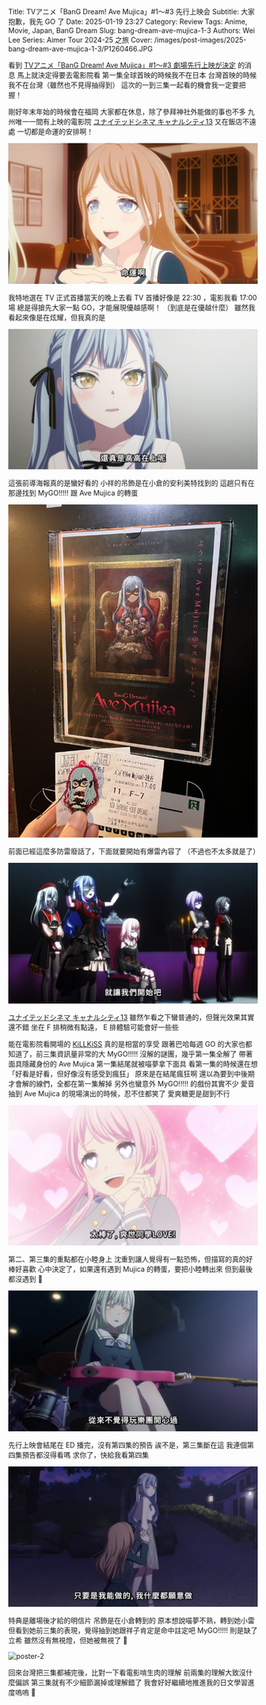 Title: TVアニメ「BanG Dream! Ave Mujica」#1～#3 先行上映会
Subtitle: 大家抱歉，我先 GO 了
Date: 2025-01-19 23:27
Category: Review
Tags: Anime, Movie, Japan, BanG Dream
Slug: bang-dream-ave-mujica-1-3
Authors: Wei Lee
Series: Aimer Tour 2024-25 之旅
Cover: /images/post-images/2025-bang-dream-ave-mujica-1-3/P1260466.JPG

看到 [TVアニメ「BanG Dream! Ave Mujica」#1～#3 劇場先行上映が決定] 的消息
馬上就決定得要去電影院看
第一集全球首映的時候我不在日本
台灣首映的時候我不在台灣（雖然也不見得抽得到）
這次的一到三集一起看的機會我一定要把握！

<!--more-->

剛好年末年始的時候會在福岡
大家都在休息，除了參拜神社外能做的事也不多
九州唯一一間有上映的電影院 [ユナイテッドシネマ キャナルシティ13] 又在飯店不遠處
一切都是命運的安排啊！

![fate](/images/post-images/2025-bang-dream-ave-mujica-1-3/fate.jpg)

我特地選在 TV 正式首播當天的晚上去看
TV 首播好像是 22:30 ，電影我看 17:00 場
總是得搶先大家一點 GO，才能展現優越感啊！
（到底是在優越什麼）
雖然我看起來像是在炫耀，但我真的是

![high](/images/post-images/2025-bang-dream-ave-mujica-1-3/high.jpg)

這張前導海報真的是蠻好看的
小祥的吊飾是在小倉的安利美特找到的
這趟只有在那邊找到 MyGO!!!!! 跟 Ave Mujica 的轉蛋

![poster-1](/images/post-images/2025-bang-dream-ave-mujica-1-3/poster-1.jpeg)

前面已經這麼多防雷廢話了，下面就要開始有爆雷內容了
（不過也不太多就是了）

![start](/images/post-images/2025-bang-dream-ave-mujica-1-3/start.jpg)

[ユナイテッドシネマ キャナルシティ13] 雖然乍看之下蠻普通的，但聲光效果其實還不錯
坐在 F 排稍微有點遠， E 排體驗可能會好一些些

能在電影院看開場的 [KiLLKiSS] 真的是相當的享受
跟著巴哈每週 GO 的大家也都知道了，前三集資訊量非常的大
MyGO!!!!! 沒解的謎團，幾乎第一集全解了
帶著面具隱藏身份的 Ave Mujica 第一集結尾就被喵夢拿下面具
看第一集的時候還在想「好看是好看，但好像沒有感受到瘋狂」
原來是在結尾瘋狂啊
還以為要到中後期才會解的線們，全都在第一集解掉
另外也蠻意外 MyGO!!!!! 的戲份其實不少
愛音抽到 Ave Mujica 的現場演出的時候，忍不住都笑了
愛爽糖更是甜到不行

![love](/images/post-images/2025-bang-dream-ave-mujica-1-3/love.jpg)

第二、第三集的重點都在小睦身上
沈重到讓人覺得有一點恐怖，但描寫的真的好棒好喜歡
心中決定了，如果還有遇到 Mujica 的轉蛋，要把小睦轉出來
但到最後都沒遇到 🥲

![upset](/images/post-images/2025-bang-dream-ave-mujica-1-3/upset.jpg)

先行上映會結尾在 ED 播完，沒有第四集的預告
誒不是，第三集斷在這
我連個第四集預告都沒得看嗎
求你了，快給我看第四集

![please](/images/post-images/2025-bang-dream-ave-mujica-1-3/please.jpg)

特典是離場後才給的明信片
吊飾是在小倉轉到的
原本想說喵夢不熟，轉到她小雷
但看到她前三集的表現，覺得抽到她跟祥子肯定是命中註定吧
MyGO!!!!! 則是缺了立希
雖然沒有無視燈，但她被無視了 🥲

![poster-2](/images/post-images/2025-bang-dream-ave-mujica-1-3/poster-2.JPG)

回來台灣把三集都補完後，比對一下看電影啃生肉的理解
前兩集的理解大致沒什麼偏誤
第三集就有不少細節漏掉或理解錯了
我會好好繼續地推進我的日文學習進度嗚嗚 🥲

[TVアニメ「BanG Dream! Ave Mujica」#1～#3 劇場先行上映が決定]: https://anime.bang-dream.com/avemujica/news/post-7
[ユナイテッドシネマ キャナルシティ13]: https://maps.app.goo.gl/UW8Vq5GYRG6SqgSTA
[KiLLKiss]: https://www.youtube.com/watch?v=FWXkipC-vqs
